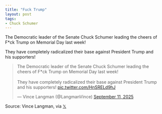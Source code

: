 ```yaml
---
title: "Fuck Trump"
layout: post
tags:
- Chuck Schumer
---
```


The Democratic leader of the Senate Chuck Schumer leading the cheers of F*ck Trump on Memorial Day last week!

They have completely radicalized their base against President Trump and his supporters!

<blockquote class="twitter-tweet"><p lang="en" dir="ltr">The Democratic leader of the Senate Chuck Schumer leading the cheers of F*ck Trump on Memorial Day last week! <br><br>They have completely radicalized their base against President Trump and his supporters! <a href="https://t.co/HnSRELd9hJ">pic.twitter.com/HnSRELd9hJ</a></p>&mdash; Vince Langman (@LangmanVince) <a href="https://twitter.com/LangmanVince/status/1965941402568966544?ref_src=twsrc%5Etfw">September 11, 2025</a></blockquote> <script async src="https://platform.twitter.com/widgets.js" charset="utf-8"></script>

Source: Vince Langman, via [𝕏](https://x.com)

